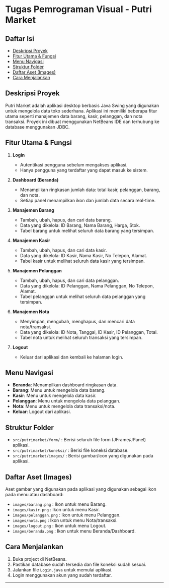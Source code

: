 # Tugas Pemrograman Visual - Putri Market

## Daftar Isi

-   [Deskripsi Proyek](#deskripsi-proyek)
-   [Fitur Utama & Fungsi](#fitur-utama--fungsi)
-   [Menu Navigasi](#menu-navigasi)
-   [Struktur Folder](#struktur-folder)
-   [Daftar Aset (Images)](#daftar-aset-images)
-   [Cara Menjalankan](#cara-menjalankan)

## Deskripsi Proyek

Putri Market adalah aplikasi desktop berbasis Java Swing yang digunakan untuk mengelola data toko sederhana. Aplikasi ini memiliki beberapa fitur utama seperti manajemen data barang, kasir, pelanggan, dan nota transaksi. Proyek ini dibuat menggunakan NetBeans IDE dan terhubung ke database menggunakan JDBC.

## Fitur Utama & Fungsi

1. **Login**

    - Autentikasi pengguna sebelum mengakses aplikasi.
    - Hanya pengguna yang terdaftar yang dapat masuk ke sistem.

2. **Dashboard (Beranda)**

    - Menampilkan ringkasan jumlah data: total kasir, pelanggan, barang, dan nota.
    - Setiap panel menampilkan ikon dan jumlah data secara real-time.

3. **Manajemen Barang**

    - Tambah, ubah, hapus, dan cari data barang.
    - Data yang dikelola: ID Barang, Nama Barang, Harga, Stok.
    - Tabel barang untuk melihat seluruh data barang yang tersimpan.

4. **Manajemen Kasir**

    - Tambah, ubah, hapus, dan cari data kasir.
    - Data yang dikelola: ID Kasir, Nama Kasir, No Telepon, Alamat.
    - Tabel kasir untuk melihat seluruh data kasir yang tersimpan.

5. **Manajemen Pelanggan**

    - Tambah, ubah, hapus, dan cari data pelanggan.
    - Data yang dikelola: ID Pelanggan, Nama Pelanggan, No Telepon, Alamat.
    - Tabel pelanggan untuk melihat seluruh data pelanggan yang tersimpan.

6. **Manajemen Nota**

    - Menyimpan, mengubah, menghapus, dan mencari data nota/transaksi.
    - Data yang dikelola: ID Nota, Tanggal, ID Kasir, ID Pelanggan, Total.
    - Tabel nota untuk melihat seluruh transaksi yang tersimpan.

7. **Logout**
    - Keluar dari aplikasi dan kembali ke halaman login.

## Menu Navigasi

-   **Beranda**: Menampilkan dashboard ringkasan data.
-   **Barang**: Menu untuk mengelola data barang.
-   **Kasir**: Menu untuk mengelola data kasir.
-   **Pelanggan**: Menu untuk mengelola data pelanggan.
-   **Nota**: Menu untuk mengelola data transaksi/nota.
-   **Keluar**: Logout dari aplikasi.

## Struktur Folder

-   `src/putrimarket/form/` : Berisi seluruh file form (JFrame/JPanel) aplikasi.
-   `src/putrimarket/koneksi/` : Berisi file koneksi database.
-   `src/putrimarket/images/` : Berisi gambar/icon yang digunakan pada aplikasi.

## Daftar Aset (Images)

Aset gambar yang digunakan pada aplikasi yang digunakan sebagai ikon pada menu atau dashboard:

-   `images/barang.png` : Ikon untuk menu Barang.
-   `images/kasir.png` : Ikon untuk menu Kasir.
-   `images/pelanggan.png` : Ikon untuk menu Pelanggan.
-   `images/nota.png` : Ikon untuk menu Nota/transaksi.
-   `images/logout.png` : Ikon untuk menu Logout.
-   `images/beranda.png` : Ikon untuk menu Beranda/Dashboard.

## Cara Menjalankan

1. Buka project di NetBeans.
2. Pastikan database sudah tersedia dan file koneksi sudah sesuai.
3. Jalankan file `Login.java` untuk memulai aplikasi.
4. Login menggunakan akun yang sudah terdaftar.

---
